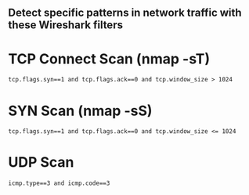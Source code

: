 ## Detect specific patterns in network traffic with these Wireshark filters

# TCP Connect Scan (nmap -sT)
```
tcp.flags.syn==1 and tcp.flags.ack==0 and tcp.window_size > 1024 
```

# SYN Scan (nmap -sS)
```
tcp.flags.syn==1 and tcp.flags.ack==0 and tcp.window_size <= 1024
```

# UDP Scan
```
icmp.type==3 and icmp.code==3
```
